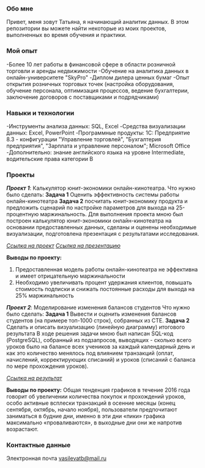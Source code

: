 ### **Обо мне**
Привет, меня зовут Татьяна, я начинающий аналитик данных. В этом репозитории вы можете найти некоторые из моих проектов, выполненных во время обучения и практики.

### **Мой опыт**
-Более 10 лет работы в финансовой сфере в области розничной торговли и аренды недвижимости
-Обучение на аналитика данных в онлайн-университете "SkyPro"
-Диплом дилера ценных бумаг
-Опыт открытия розничных торговых точек (настройка оборудования, обучение персонала, оптимизация процессов, ведение бухгалтерии, заключение договоров с поставщиками и подрядчиками)

### **Навыки и технологии**
-Инструменты анализа данных: SQL, Excel
-Средства визуализации данных: Excel, PowerPoint
-Программные продукты: 1С: Предприятие 8.3 - конфигурации "Управление торговлей", "Бухгалтерия предприятия", "Зарплата и управление персоналом"; Microsoft Office
-Дополнительно: знание английского языка на уровне Intermediate, водительские права категории В

### **Проекты**
**_Проект 1_**: Калькулятор юнит-экономики онлайн-кинотеатра.
Что нужно было сделать:
 **Задача 1** Оценить эффективность системы работы онлайн-кинотеатра
 **Задача 2** посчитать юнит-экономику продукта и предложить сценарий по настройке параметров 
для выхода на 25-процентную маржинальность.
Для выполнения проекта мною был построен калькулятор юнит-экономики онлайн-кинотеатра на 
основании предоставленных данных, сделаны и оценены необходимые визуализации, подготовлена 
презентация с результатами исследования. 
       
[_Ссылка на проект_](https://github.com/Tatyan-v/portfolioforskypro/blob/main/%D0%9F%D1%80%D0%BE%D0%B5%D0%BA%D1%82%201.xlsx)
[_Ссылка на презентацию_     ](https://github.com/Tatyan-v/portfolioforskypro/blob/main/%D0%9F%D1%80%D0%B5%D0%B7%D0%B5%D0%BD%D1%82%D0%B0%D1%86%D0%B8%D1%8F%20%D0%BF%D1%80%D0%BE%D0%B5%D0%BA%D1%82%201.pptx)

**Выводы по проекту:**
1. Предоставленная модель работы онлайн-кинотеатра не эффективна и имеет отрицательную маржинальности
2. Необходимо увеличивать процент удержания клиентов, повышать стоимость подписки и снижать постоянные расходы для выхода на 25% маржинальность

**_Проект 2_**: Моделирование изменения балансов студентов
Что нужно было сделать:
**Задача 1** Вывести и оценить изменения балансов студентов (на примере топ-1000 строк), собранных из CTE. 
**Задача 2** Сделать и описать визуализацию (линейную диаграмму) итогового результата
В ходе решения задачи мною был написан SQL-код (PostgreSQL), собранный из подзапросов, выводящих - сколько всего уроков было на балансе всех учеников за каждый календарный день и как это количество менялось под влиянием транзакций (оплат, начислений, корректирующих списаний) и уроков (списаний с баланса по мере прохождения уроков).

[_Ссылка на результат_](https://github.com/Tatyan-v/portfolioforskypro/blob/main/%D0%BF%D1%80%D0%BE%D0%B5%D0%BA%D1%822.docx)

**Выводы по проекту:**
Общая тенденция графиков в течение 2016 года говорит об увеличении количества покупок и прохождений уроков, особо активные всплески транзакций в осенние месяцы (конец сентября, октябрь, начало ноября), 
пользователи предпочитают заниматься в будние дни, именно в эти дни «пики» графика максимально «проваливаются», в выходные дни они же напротив возрастают.

### **Контактные данные**
Электронная почта vasilevatb@mail.ru
